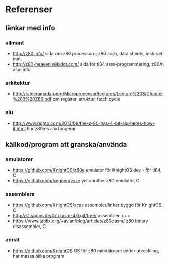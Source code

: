 # Referenser

## länkar med info

### allmänt
* http://z80.info/
    sida om z80 processorn; z80 arch, data sheets, instr set mm.
* http://z80-heaven.wikidot.com/
    sida för ti84 asm-programmering; z80/ti asm info

### arkitektur
* http://rabieramadan.org/Microprocessor/lectures/Lecture%203/Chapter%203%20Z80.pdf
    om register, struktur, fetch cycle

### alu
* http://www.righto.com/2013/09/the-z-80-has-4-bit-alu-heres-how-it.html
    hur z80:ns alu fungerar

## källkod/program att granska/använda

### emulatorer
* https://github.com/KnightOS/z80e
    emulator för KnightOS dev - för ti84, C
* https://github.com/begoon/yaze
    yet another z80 emulator, C

### assemblers
* https://github.com/KnightOS/scas
    assembler/linker byggd för KnightOS, C
* http://k1.spdns.de/Git/zasm-4.0.git/tree/
    assembler, c++
* https://www.tablix.org/~avian/blog/articles/z80dasm/
    z80 binary disassembler, C

### annat
* https://github.com/KnightOS
    OS för z80 miniräknare under utveckling, har massa olika program
